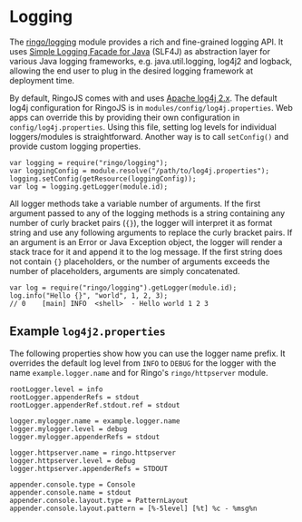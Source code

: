 # Logging

The [ringo/logging](https://ringojs.org/api/main/ringo/logging) module provides a rich and fine-grained logging API. It uses [Simple Logging Facade for Java][slf4j] (SLF4J) as abstraction layer for various Java logging frameworks, e.g. java.util.logging, log4j2 and logback, allowing the end user to plug in the desired logging framework at deployment time.

By default, RingoJS comes with and uses [Apache log4j 2.x][log4j2]. The default log4j configuration for RingoJS is in `modules/config/log4j.properties`. Web apps can override this by providing their own configuration in `config/log4j.properties`. Using this file, setting log levels for individual loggers/modules is straightforward. Another way is to call `setConfig()` and provide custom logging properties.

    var logging = require("ringo/logging");
    var loggingConfig = module.resolve("/path/to/log4j.properties");
    logging.setConfig(getResource(loggingConfig));
    var log = logging.getLogger(module.id);

[slf4j]: http://www.slf4j.org/
[log4j2]: http://logging.apache.org/log4j/

All logger methods take a variable number of arguments. If the first argument passed to any of the logging methods is a string containing any number of curly bracket pairs (`{}`), the logger will interpret it as format string and use any following arguments to replace the curly bracket pairs. If an argument is an Error or Java Exception object, the logger will render a stack trace for it and append it to the log message. If the first string does not contain `{}` placeholders, or the number of arguments exceeds the number of placeholders, arguments are simply concatenated.

    var log = require("ringo/logging").getLogger(module.id);
    log.info("Hello {}", "world", 1, 2, 3);
    // 0    [main] INFO  <shell>  - Hello world 1 2 3

## Example `log4j2.properties`

The following properties show how you can use the logger name prefix. It overrides the default log level from `INFO` to `DEBUG` for the logger with the name `example.logger.name` and for Ringo's `ringo/httpserver` module.

```
rootLogger.level = info
rootLogger.appenderRefs = stdout
rootLogger.appenderRef.stdout.ref = stdout

logger.mylogger.name = example.logger.name
logger.mylogger.level = debug
logger.mylogger.appenderRefs = stdout

logger.httpserver.name = ringo.httpserver
logger.httpserver.level = debug
logger.httpserver.appenderRefs = STDOUT

appender.console.type = Console
appender.console.name = stdout
appender.console.layout.type = PatternLayout
appender.console.layout.pattern = [%-5level] [%t] %c - %msg%n
```
